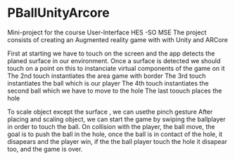 # PBallUnityArcore
Mini-project for the course User-Interface HES -SO MSE
The project consists of creating an Augmented reality game with with Unity and ARCore

First at starting we have to touch on the screen and the app detects the planed surface in our environment.
Once a surface is detected we should touch on a point on this to instanciate virtual components of the game on it
The 2nd touch instantiates the area game with border
The 3rd touch instantiates the ball which is our player
The 4th touch instantiates the second ball which we have to move to the hole
The last toouch places the hole

To scale object except the surface , we can usethe pinch gesture
After placing and scaling object, we can start the game by swiping the ballplayer in order to touch the ball. On collision 
with the player, the ball move, the goal is to push the ball in the hole, once the ball is in contact of the hole,
it disapears and the player win, if the the ball player touch the hole it disapear too, and the game is over.

